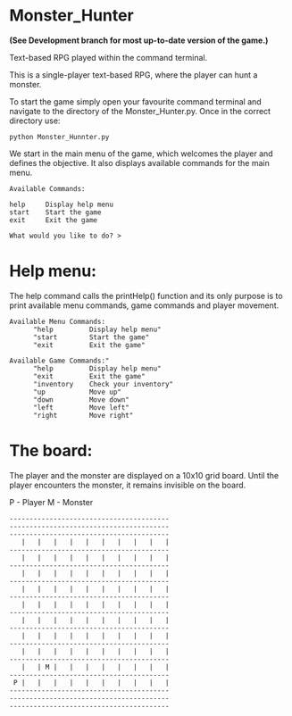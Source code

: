 # Monster_Hunter
__(See Development branch for most up-to-date version of the game.)__

Text-based RPG played within the command terminal. 

This is a single-player text-based RPG, where the player can hunt a monster.

To start the game simply open your favourite command terminal and navigate to the directory of the Monster_Hunter.py. Once in the correct directory use:

    python Monster_Hunnter.py
    
We start in the main menu of the game, which welcomes the player and defines the objective. It also displays available commands for the main menu.

    Available Commands:

    help     Display help menu
    start    Start the game
    exit     Exit the game

    What would you like to do? >
    
# Help menu:

The help command calls the printHelp() function and its only purpose is to print available menu commands, game commands and             player movement.

    Available Menu Commands:
          "help         Display help menu"
          "start        Start the game"
          "exit         Exit the game"
          
    Available Game Commands:"
          "help         Display help menu"
          "exit         Exit the game"
          "inventory    Check your inventory"
          "up           Move up"
          "down         Move down"
          "left         Move left"
          "right        Move right"

# The board:

The player and the monster are displayed on a 10x10 grid board. Until the player encounters the monster, it remains invisible on the board.

P - Player
M - Monster

    ----------------------------------------
    ----------------------------------------
    ----------------------------------------
       |   |   |   |   |   |   |   |   |   |
    ----------------------------------------
       |   |   |   |   |   |   |   |   |   |
    ----------------------------------------
       |   |   |   |   |   |   |   |   |   |
    ----------------------------------------
       |   |   |   |   |   |   |   |   |   |
    ----------------------------------------
       |   |   |   |   |   |   |   |   |   |
    ----------------------------------------
       |   |   |   |   |   |   |   |   |   |
    ----------------------------------------
       |   |   |   |   |   |   |   |   |   |
    ----------------------------------------
       |   |   |   |   |   |   |   |   |   |
    ----------------------------------------
       |   | M |   |   |   |   |   |   |   |
    ----------------------------------------
     P |   |   |   |   |   |   |   |   |   |
    ----------------------------------------
    ----------------------------------------
    ----------------------------------------
    
 
